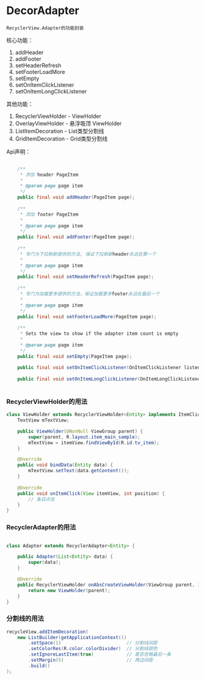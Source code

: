 # DecorAdapter

```
RecyclerView.Adapter的功能封装
```

核心功能：  

1. addHeader
2. addFooter
3. setHeaderRefresh
4. setFooterLoadMore
5. setEmpty
6. setOnItemClickListener
7. setOnItemLongClickListener


其他功能：  

1. RecyclerViewHolder - ViewHolder 
2. OverlayViewHolder - 悬浮吸顶 ViewHolder
3. ListItemDecoration - List类型分割线  
4. GridItemDecoration - Grid类型分割线


Api声明：

```java
    
    /**
     * 添加 header PageItem
     *
     * @param page page item
     */
    public final void addHeader(PageItem page);
    
    /**
     * 添加 footer PageItem
     *
     * @param page page item
     */
    public final void addFooter(PageItem page);
    
    /**
     * 专门为下拉刷新提供的方法, 保证下拉刷新header永远在第一个
     *
     * @param page page item
     */
    public final void setHeaderRefresh(PageItem page);
    
    /**
     * 专门为加载更多提供的方法，保证加载更多footer永远在最后一个
     *
     * @param page page item
     */
    public final void setFooterLoadMore(PageItem page);
    
    /**
     * Sets the view to show if the adapter item count is empty
     *
     * @param page page item
     */
    public final void setEmpty(PageItem page);
    
    public final void setOnItemClickListener(OnItemClickListener listener);
    
    public final void setOnItemLongClickListener(OnItemLongClickListener listener)
    
```

### RecyclerViewHolder的用法

```java
class ViewHolder extends RecyclerViewHolder<Entity> implements ItemClickCallback{
	TextView mTextView;

	public ViewHolder(@NonNull ViewGroup parent) {
   		super(parent, R.layout.item_main_sample);
		mTextView = itemView.findViewById(R.id.tv_item);
	}

	@Override
	public void bindData(Entity data) {
		mTextView.setText(data.getContent());
	}
	
	@Override
	public void onItemClick(View itemView, int position) {
   		// 条目点击        
	}
}
```

### RecyclerAdapter的用法

```java

class Adapter extends RecyclerAdapter<Entity> {

	public Adapter(List<Entity> data) {
		super(data);
	}

	@Override
	public RecyclerViewHolder onAbsCreateViewHolder(ViewGroup parent, int viewType) {
		return new ViewHolder(parent);
	}
}
```

### 分割线的用法

```java
recycleView.addItemDecoration(
	new ListBuilder(getApplicationContext())
		.setSpace(1)                        // 分割线间距
		.setColorRes(R.color.colorDivider)  // 分割线颜色
		.setIgnoreLastItem(true)            // 是否忽略最后一条
		.setMargin(5)                       // 两边间距
		.build()
);
```